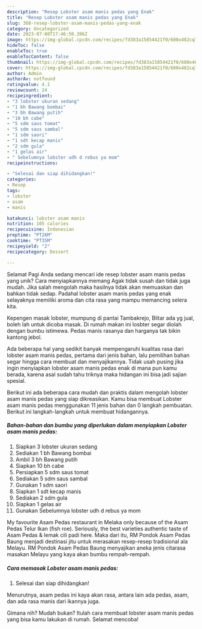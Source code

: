 ```yaml
---
description: "Resep Lobster asam manis pedas yang Enak"
title: "Resep Lobster asam manis pedas yang Enak"
slug: 368-resep-lobster-asam-manis-pedas-yang-enak
category: Uncategorized
date: 2023-07-08T17:46:50.396Z
image: https://img-global.cpcdn.com/recipes/fd383a15854421f0/680x482cq70/lobster-asam-manis-pedas-foto-resep-utama.jpg
hideToc: false
enableToc: true
enableTocContent: false
thumbnail: https://img-global.cpcdn.com/recipes/fd383a15854421f0/680x482cq70/lobster-asam-manis-pedas-foto-resep-utama.jpg
cover: https://img-global.cpcdn.com/recipes/fd383a15854421f0/680x482cq70/lobster-asam-manis-pedas-foto-resep-utama.jpg
author: Admin
authorAv: notfound
ratingvalue: 4.1
reviewcount: 24
recipeingredient:
- "3 lobster ukuran sedang"
- "1 bh Bawang bombai"
- "3 bh Bawang putih"
- "10 bh cabe"
- "5 sdm saus tomat"
- "5 sdm saus sambal"
- "1 sdm saori"
- "1 sdt kecap manis"
- "2 sdm gula"
- "1 gelas air"
- " Sebelumnya lobster udh d rebus ya mom"
recipeinstructions:

- "Selesai dan siap dihidangkan!"
categories:
- Resep
tags:
- lobster
- asam
- manis

katakunci: lobster asam manis 
nutrition: 105 calories
recipecuisine: Indonesian
preptime: "PT26M"
cooktime: "PT35M"
recipeyield: "2"
recipecategory: Dessert

---
```



Selamat Pagi Anda sedang mencari ide resep lobster asam manis pedas yang unik? Cara menyiapkannya memang Agak tidak susah dan tidak juga mudah. Jika salah mengolah maka hasilnya tidak akan memuaskan dan bahkan tidak sedap. Padahal lobster asam manis pedas yang enak selayaknya memiliki aroma dan cita rasa yang mampu memancing selera kita.


Kepengen masak lobster, mumpung di pantai Tambakrejo, Blitar ada yg jual, boleh lah untuk dicoba masak. Di rumah makan ini losbter segar diolah dengan bumbu istimewa. Pedas manis rasanya dan harganya tak bikin kantong jebol.

Ada beberapa hal yang sedikit banyak mempengaruhi kualitas rasa dari lobster asam manis pedas, pertama dari jenis bahan, lalu pemilihan bahan segar hingga cara membuat dan menyajikannya. Tidak usah pusing jika ingin menyiapkan lobster asam manis pedas enak di mana pun kamu berada, karena asal sudah tahu triknya maka hidangan ini bisa jadi sajian spesial.


Berikut ini ada beberapa cara mudah dan praktis dalam mengolah lobster asam manis pedas yang siap dikreasikan. Kamu bisa membuat Lobster asam manis pedas menggunakan 11 jenis bahan dan 0 langkah pembuatan. Berikut ini langkah-langkah untuk membuat hidangannya.

<!--inarticleads1-->

##### Bahan-bahan dan bumbu yang diperlukan dalam menyiapkan Lobster asam manis pedas:

1. Siapkan 3 lobster ukuran sedang
1. Sediakan 1 bh Bawang bombai
1. Ambil 3 bh Bawang putih
1. Siapkan 10 bh cabe
1. Persiapkan 5 sdm saus tomat
1. Sediakan 5 sdm saus sambal
1. Gunakan 1 sdm saori
1. Siapkan 1 sdt kecap manis
1. Sediakan 2 sdm gula
1. Siapkan 1 gelas air
1. Gunakan  Sebelumnya lobster udh d rebus ya mom


My favourite Asam Pedas restaurant in Melaka only because of the Asam Pedas Telur Ikan (fish roe). Seriously, the best varieties authentic taste of Asam Pedas &amp; lemak cili padi here. Maka dari itu, RM Pondok Asam Pedas Baung menjadi destinasi jitu untuk merasakan resep-resep tradisional ala Melayu. RM Pondok Asam Pedas Baung menyajikan aneka jenis citarasa masakan Melayu yang kaya akan bumbu rempah-rempah. 

<!--inarticleads2-->

##### Cara memasak Lobster asam manis pedas:


1. Selesai dan siap dihidangkan!

Menurutnya, asam pedas ini kaya akan rasa, antara lain ada pedas, asam, dan ada rasa manis dari ikannya juga. 

Gimana nih? Mudah bukan? Itulah cara membuat lobster asam manis pedas yang bisa kamu lakukan di rumah. Selamat mencoba!
